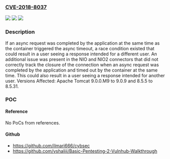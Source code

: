 ### [CVE-2018-8037](https://cve.mitre.org/cgi-bin/cvename.cgi?name=CVE-2018-8037)
![](https://img.shields.io/static/v1?label=Product&message=Apache%20Tomcat&color=blue)
![](https://img.shields.io/static/v1?label=Version&message=n%2Fa&color=blue)
![](https://img.shields.io/static/v1?label=Vulnerability&message=Information%20Disclosure&color=brighgreen)

### Description

If an async request was completed by the application at the same time as the container triggered the async timeout, a race condition existed that could result in a user seeing a response intended for a different user. An additional issue was present in the NIO and NIO2 connectors that did not correctly track the closure of the connection when an async request was completed by the application and timed out by the container at the same time. This could also result in a user seeing a response intended for another user. Versions Affected: Apache Tomcat 9.0.0.M9 to 9.0.9 and 8.5.5 to 8.5.31.

### POC

#### Reference
No PoCs from references.

#### Github
- https://github.com/ilmari666/cybsec
- https://github.com/vshaliii/Basic-Pentesting-2-Vulnhub-Walkthrough

